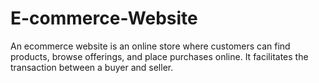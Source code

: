 # E-commerce-Website
An ecommerce website is an online store where customers can find products, browse offerings, and place purchases online. It facilitates the transaction between a buyer and seller.
